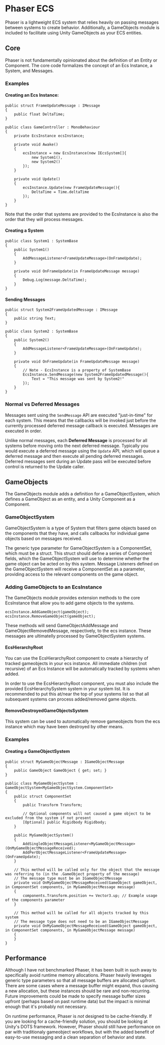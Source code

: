 # Phaser ECS

Phaser is a lightweight ECS system that relies heavily on passing messages between systems to create behavior. Additionally, a GameObjects module is included to facilitate using Unity GameObjects as your ECS entities.

## Core

Phaser is not fundamentally opinionated about the definition of an Entity or Component. The core code formalizes the concept of an Ecs Instance, a System, and Messages.

### Examples

#### Creating an Ecs Instance:

```
public struct FrameUpdateMessage : IMessage
{
	public float DeltaTime;
}

public class GameController : MonoBehaviour
{
	private EcsInstance ecsInstance;

	private void Awake()
	{
		ecsInstance = new EcsInstance(new IEcsSystem[]{
			new System1(),
			new System2()
		});
	}

	private void Update()
	{
		ecsInstance.Update(new FrameUpdateMessage(){
			DeltaTime = Time.deltaTime
		});
	}
}
```

Note that the order that systems are provided to the EcsInstance is also the order that they will process messages.

#### Creating a System

```
public class System1 : SystemBase
{
	public System1()
	{
		AddMessageListener<FrameUpdateMessage>(OnFrameUpdate);
	}

	private void OnFrameUpdate(in FrameUpdateMessage message)
	{
		Debug.Log(message.DeltaTime);
	}
}
```

#### Sending Messages

```
public struct System2FrameUpdatedMessage : IMessage
{
	public string Text;
}

public class System2 : SystemBase
{
	public System2()
	{
		AddMessageListener<FrameUpdateMessage>(OnFrameUpdate);
	}

	private void OnFrameUpdate(in FrameUpdateMessage message)
	{
		// Note - EcsInstance is a property of SystemBase
		EcsInstance.SendMessage(new System2FrameUpdatedMessage(){
			Text = "This message was sent by System2!"
		});
	}
}
```

### Normal vs Deferred Messages

Messages sent using the `SendMessage` API are executed "just-in-time" for each system. This means that the callbacks will be invoked just before the currently processed deferred message callback is executed. Messages are executed in order.

Unlike normal messages, each **Deferred Message** is processed for all systems before moving onto the next deferred message. Typically you would execute a deferred message using the `Update` API, which will queue a deferred message and then execute all pending deferred messages. Deferred messages sent during an Update pass will be executed before control is returned to the Update caller.

## GameObjects

The GameObjects module adds a definition for a GameObjectSystem, which defines a GameObject as an entity, and a Unity Component as a Component.

### GameObjectSystem

GameObjectSystem is a type of System that filters game objects based on the components that they have, and calls callbacks for individual game objects based on messages received.

The generic type parameter for GameObjectSystem is a ComponentSet, which must be a struct. This struct should define a series of Component fields, which the GameObjectSystem will use to determine whether the game object can be acted on by this system. Message Listeners defined on the GameObjectSystem will receive a ComponentSet as a parameter, providing access to the relevant components on the game object.

### Adding GameObjects to an EcsInstance

The GameObjects module provides extension methods to the core EcsInstance that allow you to add game objects to the systems.

```
ecsInstance.AddGameObject(gameObject);
ecsInstance.RemoveGameObject(gameObject);
```

These methods will send GameObjectAddMessage and GameObjectRemovedMessage, respectively, to the ecs instance. These messages are ultimatelly processed by GameObjectSystem systems.

#### EcsHierarchyRoot

You can use the EcsHierarchyRoot component to create a hierarchy of tracked gameobjects in your ecs instance. All immediate children (not recursive) of an Ecs Instance will be automatically tracked by systems when added.

In order to use the EcsHierarchyRoot component, you must also include the provided EcsHierarchySystem system in your system list. It is recommended to put this at/near the top of your systems list so that all subsequent systems can process added/removed game objects.

#### RemoveDestroyedGameObjectsSystem

This system can be used to automatically remove gameobjects from the ecs instance which may have been destroyed by other means.

### Examples

#### Creating a GameObjectSystem

```
public struct MyGameObjectMessage : IGameObjectMessage
{
	public GameObject GameObject { get; set; }
}

public class MyGameObjectSystem : GameObjectSystem<MyGameObjectSystem.ComponentSet>
{
	public struct ComponentSet
	{
		public Transform Transform;

		// Optional components will not caused a game object to be excluded from the system if not present
		[Optional] public Rigidbody Rigidbody; 
	}

	public MyGameObjectSystem()
	{
		AddSingleObjectMessageListener<MyGameObjectMessage>(OnMyGameObjectMessageReceived);
		AddPerObjectMessageListener<FrameUpdateMessage>(OnFrameUpdate);
	}

	// This method will be called only for the object that the message was referring to (in the .GameObject property of the message)
	// The message type must be an IGameObjectMessage
	private void OnMyGameObjectMessageReceived(GameObject gameObject, in ComponentSet components, in MyGameObjectMessage message)
	{
		components.Transform.position += Vector3.up; // Example usage of the components parameter
	}

	// This method will be called for all objects tracked by this system
	// The message type does not need to be an IGameObjectMessage
	private void OnMyGameObjectMessageReceived(GameObject gameObject, in ComponentSet components, in MyGameObjectMessage message)
	{
	}
}
```

## Performance

Although I have not benchmarked Phaser, it has been built in such away to specifically avoid runtime memory allocations. Phaser heavily leverages generic type parameters so that all message buffers are allocated upfront. There are some cases where a message buffer might expand, thus causing a new allocation, but these instances should be rare and non-recurring. Future improvements could be made to specify message buffer sizes upfront (perhaps based on past runtime data) but the impact is minimal enough that it's probably not necessary.

On runtime performance, Phaser is *not* designed to be cache-friendly. If you are looking for a cache-friendly solution, you should be looking at Unity's DOTS framework. However, Phaser should still have performance on par with traditionaly gameobject workflows, but with the added benefit of easy-to-use messaging and a clean separation of behavior and state.